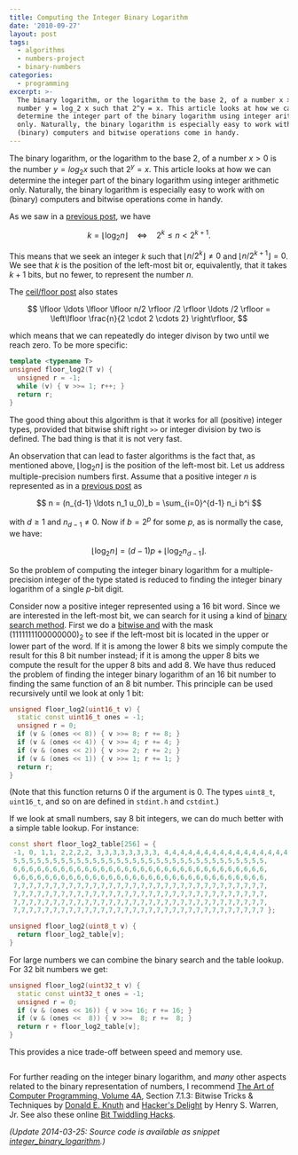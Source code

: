 ```yaml
---
title: Computing the Integer Binary Logarithm
date: '2010-09-27'
layout: post
tags:
  - algorithms
  - numbers-project
  - binary-numbers
categories:
  - programming
excerpt: >-
  The binary logarithm, or the logarithm to the base 2, of a number x > 0 is the
  number y = log_2 x such that 2^y = x. This article looks at how we can
  determine the integer part of the binary logarithm using integer arithmetic
  only. Naturally, the binary logarithm is especially easy to work with on
  (binary) computers and bitwise operations come in handy.
---
```

The binary logarithm, or the logarithm to the base 2, of a number $x > 0$ is the number $y = log_2 x$ such that $2^y = x$. This article looks at how we can determine the integer part of the binary logarithm using integer arithmetic only. Naturally, the binary logarithm is especially easy to work with on (binary) computers and bitwise operations come in handy.

As we saw in a [previous post](/blog/2009/09/useful-properties-of-the-floor-and-ceil-functions), we have

$$
k = \lfloor \log_2 n \rfloor \quad \Leftrightarrow \quad 2^k \leq n < 2^{k+1}.
$$

This means that we seek an integer $k$ such that $\lfloor n/2^k \rfloor \neq 0$ and $\lfloor n/2^{k+1} \rfloor = 0$. We see that $k$ is the position of the left-most bit or, equivalently, that it takes $k + 1$ bits, but no fewer, to represent the number $n$.

The [ceil/floor post](/blog/2009/09/useful-properties-of-the-floor-and-ceil-functions) also states

$$
\lfloor \ldots \lfloor \lfloor n/2 \rfloor /2 \rfloor \ldots /2 \rfloor = \left\lfloor \frac{n}{2 \cdot 2 \cdots 2} \right\rfloor,
$$

which means that we can repeatedly do integer divison by two until we reach zero. To be more specific:

``` cpp
template <typename T>
unsigned floor_log2(T v) {
  unsigned r = -1;
  while (v) { v >>= 1; r++; }
  return r;
}
```

The good thing about this algorithm is that it works for all (positive) integer types, provided that bitwise shift right `>>` or integer division by two is defined. The bad thing is that it is not very fast.

An observation that can lead to faster algorithms is the fact that, as mentioned above, $\lfloor \log_2 n \rfloor$ is the position of the left-most bit. Let us address multiple-precision numbers first. Assume that a positive integer $n$ is represented as in a [previous post](/blog/2009/07/implementing-multiple-precision-arithmetic-part-1) as

$$
n = (n_{d-1} \ldots n_1 u_0)_b = \sum_{i=0}^{d-1} n_i b^i
$$

with $d \geq 1$ and $n_{d-1} \neq 0$. Now if $b = 2^p$ for some $p$, as is normally the case, we have:

$$
\lfloor \log_2 n \rfloor = (d-1) p + \lfloor \log_2 n_{d-1} \rfloor.
$$

So the problem of computing the integer binary logarithm for a multiple-precision integer of the type stated is reduced to finding the integer binary logarithm of a single $p$-bit digit.

Consider now a positive integer represented using a 16 bit word. Since we are interested in the left-most bit, we can search for it using a kind of [binary search method](http://en.wikipedia.org/wiki/Binary_search_algorithm). First we do a [bitwise and](http://en.wikipedia.org/wiki/Bitwise_operation#AND) with the mask $(1111111100000000)_2$ to see if the left-most bit is located in the upper or lower part of the word. If it is among the lower 8 bits we simply compute the result for this 8 bit number instead; if it is among the upper 8 bits we compute the result for the upper 8 bits and add 8. We have thus reduced the problem of finding the integer binary logarithm of an 16 bit number to finding the same function of an 8 bit number. This principle can be used recursively until we look at only 1 bit:

``` cpp
unsigned floor_log2(uint16_t v) {
  static const uint16_t ones = -1;
  unsigned r = 0;
  if (v & (ones << 8)) { v >>= 8; r += 8; }
  if (v & (ones << 4)) { v >>= 4; r += 4; }
  if (v & (ones << 2)) { v >>= 2; r += 2; }
  if (v & (ones << 1)) { v >>= 1; r += 1; }
  return r;
}
```

(Note that this function returns 0 if the argument is 0. The types `uint8_t`, `uint16_t`, and so on are defined in `stdint.h` and `cstdint`.)

If we look at small numbers, say 8 bit integers, we can do much better with a simple table lookup. For instance:

``` cpp
const short floor_log2_table[256] = {
 -1, 0, 1,1, 2,2,2,2, 3,3,3,3,3,3,3,3, 4,4,4,4,4,4,4,4,4,4,4,4,4,4,4,4,
 5,5,5,5,5,5,5,5,5,5,5,5,5,5,5,5,5,5,5,5,5,5,5,5,5,5,5,5,5,5,5,5,
 6,6,6,6,6,6,6,6,6,6,6,6,6,6,6,6,6,6,6,6,6,6,6,6,6,6,6,6,6,6,6,6,
 6,6,6,6,6,6,6,6,6,6,6,6,6,6,6,6,6,6,6,6,6,6,6,6,6,6,6,6,6,6,6,6,
 7,7,7,7,7,7,7,7,7,7,7,7,7,7,7,7,7,7,7,7,7,7,7,7,7,7,7,7,7,7,7,7,
 7,7,7,7,7,7,7,7,7,7,7,7,7,7,7,7,7,7,7,7,7,7,7,7,7,7,7,7,7,7,7,7,
 7,7,7,7,7,7,7,7,7,7,7,7,7,7,7,7,7,7,7,7,7,7,7,7,7,7,7,7,7,7,7,7,
 7,7,7,7,7,7,7,7,7,7,7,7,7,7,7,7,7,7,7,7,7,7,7,7,7,7,7,7,7,7,7,7 };

unsigned floor_log2(uint8_t v) {
  return floor_log2_table[v];
}
```

For large numbers we can combine the binary search and the table lookup. For 32 bit numbers we get:

``` cpp
unsigned floor_log2(uint32_t v) {
  static const uint32_t ones = -1;
  unsigned r = 0;
  if (v & (ones << 16)) { v >>= 16; r += 16; }
  if (v & (ones <<  8)) { v >>=  8; r +=  8; }
  return r + floor_log2_table[v];
}
```

This provides a nice trade-off between speed and memory use.

<div class="pull-right"><a href="https://en.wikipedia.org/wiki/Special:BookSources/0201914654"><img src="/media/books/hackers-delight.jpg" alt=""></a></div>

For further reading on the integer binary logarithm, and *many* other aspects related to the binary representation of numbers, I recommend <a href="/refs/taocp4a">The Art of Computer Programming, Volume 4A</a>, Section 7.1.3: Bitwise Tricks &amp; Techniques by [Donald E. Knuth](http://www-cs-faculty.stanford.edu/~uno/) and <a href="/refs/hackers-delight">Hacker's Delight</a> by Henry S. Warren, Jr. See also these online [Bit Twiddling Hacks](http://graphics.stanford.edu/~seander/bithacks.html#IntegerLogObvious).

*(Update 2014-03-25: Source code is available as snippet [integer\_binary\_logarithm](https://github.com/janmarthedal/snippets/blob/master/c++/kanooth/snippets/integer_binary_logarithm.hpp).)*

